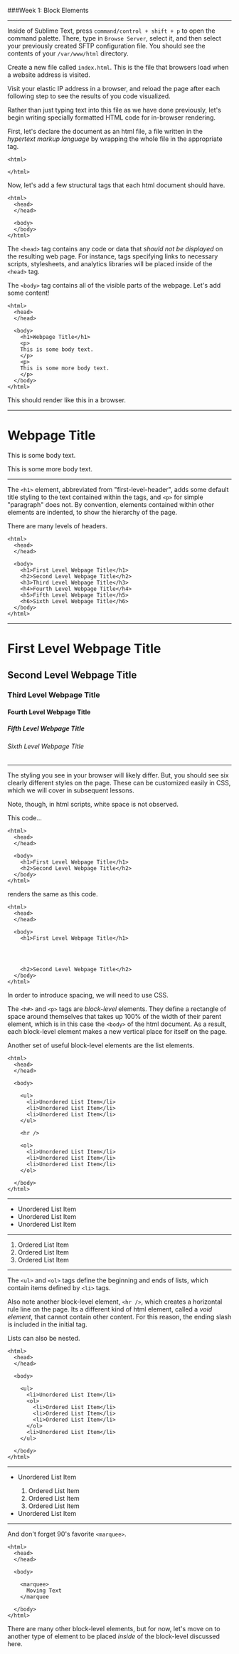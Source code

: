 ###Week 1: Block Elements

-----

Inside of Sublime Text, press `command/control + shift + p` to open the command palette. There, type in `Browse Server`, select it, and then select your previously created SFTP configuration file. You should see the contents of your `/var/www/html` directory.

Create a new file called `index.html`. This is the file that browsers load when a website address is visited.

Visit your elastic IP address in a browser, and reload the page after each following step to see the results of you code visualized.

Rather than just typing text into this file as we have done previously, let's begin writing specially formatted HTML code for in-browser rendering.

First, let's declare the document as an html file, a file written in the *hypertext markup language* by wrapping the whole file in the appropriate tag.

```
<html>

</html>
```

Now, let's add a few structural tags that each html document should have.

```
<html>
  <head>
  </head>
  
  <body>
  </body>
</html>
```

The `<head>` tag contains any code or data that *should not be displayed* on the resulting web page. For instance, tags specifying links to necessary scripts, stylesheets, and analytics libraries will be placed inside of the `<head>` tag.

The `<body>` tag contains all of the visible parts of the webpage. Let's add some content!

```
<html>
  <head>
  </head>
  
  <body>
    <h1>Webpage Title</h1>
    <p>
    This is some body text.
    </p>
    <p>
    This is some more body text.
    </p>
  </body>
</html>
```

This should render like this in a browser.

<hr />

<h1>Webpage Title</h1>
<p>
This is some body text.
</p>
<p>
This is some more body text.
</p>
<hr />

The `<h1>` element, abbreviated from "first-level-header", adds some default title styling to the text contained within the tags, and `<p>` for simple "paragraph" does not. By convention, elements contained within other elements are indented, to show the hierarchy of the page.

There are many levels of headers.

```
<html>
  <head>
  </head>
  
  <body>
    <h1>First Level Webpage Title</h1>
    <h2>Second Level Webpage Title</h2>
    <h3>Third Level Webpage Title</h3>
    <h4>Fourth Level Webpage Title</h4>
    <h5>Fifth Level Webpage Title</h5>
    <h6>Sixth Level Webpage Title</h6>
  </body>
</html>
```

<hr />
<h1>First Level Webpage Title</h1>

<h2>Second Level Webpage Title</h2>

<h3>Third Level Webpage Title</h3>

<h4>Fourth Level Webpage Title</h4>

<h5>Fifth Level Webpage Title</h5>

<h6>Sixth Level Webpage Title</h6>
<hr /> 

The styling you see in your browser will likely differ. But, you should see six clearly different styles on the page. These can be customized easily in CSS, which we will cover in subsequent lessons.

Note, though, in html scripts, white space is not observed. 

This code...

```
<html>
  <head>
  </head>
  
  <body>
    <h1>First Level Webpage Title</h1>
    <h2>Second Level Webpage Title</h2>
  </body>
</html>
```

renders the same as this code.

```
<html>
  <head>
  </head>
  
  <body>
    <h1>First Level Webpage Title</h1>




    <h2>Second Level Webpage Title</h2>
  </body>
</html>
```

In order to introduce spacing, we will need to use CSS.

The `<h#>` and `<p>` tags are *block-level* elements. They define a rectangle of space around themselves that takes up 100% of the width of their parent element, which is in this case the `<body>` of the html document. As a result, each block-level element makes a new vertical place for itself on the page.

Another set of useful block-level elements are the list elements.

```
<html>
  <head>
  </head>
  
  <body>

    <ul>
      <li>Unordered List Item</li>
      <li>Unordered List Item</li>
      <li>Unordered List Item</li>
    </ul>
    
    <hr />
    
    <ol>
      <li>Unordered List Item</li>
      <li>Unordered List Item</li>
      <li>Unordered List Item</li>
    </ol>    

  </body>
</html>
```

<hr />
<ul>
<li>Unordered List Item</li>
<li>Unordered List Item</li>
<li>Unordered List Item</li>
</ul>

<hr />

<ol>
<li>Ordered List Item</li>
<li>Ordered List Item</li>
<li>Ordered List Item</li>
</ol>    
<hr />

The `<ul>` and `<ol>` tags define the beginning and ends of lists, which contain items defined by `<li>` tags. 

Also note another block-level element, `<hr />`, which creates a horizontal rule line on the page. Its a different kind of html element, called a *void element*, that cannot contain other content. For this reason, the ending slash is included in the initial tag. 

Lists can also be nested.

```
<html>
  <head>
  </head>
  
  <body>

    <ul>
      <li>Unordered List Item</li>
      <ol>
        <li>Ordered List Item</li>
        <li>Ordered List Item</li>
        <li>Ordered List Item</li>
      </ol>    
      <li>Unordered List Item</li>
    </ul>
 
  </body>
</html>
```

<hr />
<ul>
<li>Unordered List Item</li>
<ol>
<li>Ordered List Item</li>
<li>Ordered List Item</li>
<li>Ordered List Item</li>
</ol>    
<li>Unordered List Item</li>
</ul>
<hr />


And don't forget 90's favorite `<marquee>`.

```
<html>
  <head>
  </head>
  
  <body>

    <marquee>
      Moving Text
    </marquee
 
  </body>
</html>
```

There are many other block-level elements, but for now, let's move on to another type of element to be placed *inside* of the block-level discussed here.
